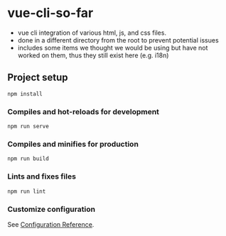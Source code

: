 # vue-cli-so-far
- vue cli integration of various html, js, and css files. 
- done in a different directory from the root to prevent potential issues
- includes some items we thought we would be using but have not worked on them, thus they still exist here (e.g. i18n)

## Project setup
```
npm install
```

### Compiles and hot-reloads for development
```
npm run serve
```

### Compiles and minifies for production
```
npm run build
```

### Lints and fixes files
```
npm run lint
```

### Customize configuration
See [Configuration Reference](https://cli.vuejs.org/config/).
